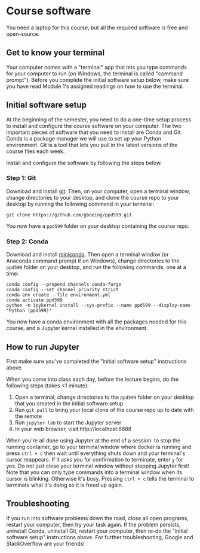 # Course software

You need a laptop for this course, but all the required software is free and open-source.


## Get to know your terminal

Your computer comes with a "terminal" app that lets you type commands for your computer to run (on Windows, the terminal is called "command prompt"). Before you complete the initial software setup below, make sure you have read Module 1's assigned readings on how to use the terminal.


## Initial software setup

At the beginning of the semester, you need to do a one-time setup process to install and configure the course software on your computer. The two important pieces of software that you need to install are Conda and Git. Conda is a package manager we will use to set up your Python environment. Git is a tool that lets you pull in the latest versions of the course files each week.

Install and configure the software by following the steps below.


### Step 1: Git

Download and install [git](https://git-scm.com/downloads). Then, on your computer, open a terminal window, change directories to your desktop, and clone the course repo to your desktop by running the following command in your terminal:

```
git clone https://github.com/gboeing/ppd599.git
```

You now have a `ppd599` folder on your desktop containing the course repo.


### Step 2: Conda

Download and install [miniconda](https://docs.conda.io/en/latest/miniconda.html). Then open a terminal window (or Anaconda command prompt if on Windows), change directories to the `ppd599` folder on your desktop, and run the following commands, one at a time:

```
conda config --prepend channels conda-forge
conda config --set channel_priority strict
conda env create --file environment.yml
conda activate ppd599
python -m ipykernel install --sys-prefix --name ppd599 --display-name "Python (ppd599)"
```

You now have a conda environment with all the packages needed for this course, and a Jupyter kernel installed in the environment.


## How to run Jupyter

First make sure you've completed the "initial software setup" instructions above.

When you come into class each day, before the lecture begins, do the following steps (takes <1 minute):

  1. Open a terminal, change directories to the `ppd599` folder on your desktop that you created in the initial software setup
  2. Run `git pull` to bring your local clone of the course repo up to date with the remote
  3. Run `jupyter lab` to start the Jupyter server
  4. In your web browser, visit http://localhost:8888

When you're all done using Jupyter at the end of a session: to stop the running container, go to your terminal window where docker is running and press `ctrl + c` then wait until everything shuts down and your terminal's cursor reappears. If it asks you for confirmation to terminate, enter `y` for yes. Do not just close your terminal window without stopping Jupyter first! Note that you can only type commands into a terminal window when its cursor is blinking. Otherwise it's busy. Pressing `ctrl + c` tells the terminal to terminate what it's doing so it is freed up again.


## Troubleshooting

If you run into software problems down the road, close all open programs, restart your computer, then try your task again. If the problem persists, uninstall Conda, uninstall Git, restart your computer, then re-do the "initial software setup" instructions above. For further troubleshooting, Google and StackOverflow are your friends!
